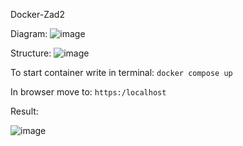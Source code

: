 
Docker-Zad2

Diagram:
![image](https://user-images.githubusercontent.com/63474317/173767427-597fbf15-d7fc-4ea9-8026-964d89f78b1d.png)

Structure:
![image](https://user-images.githubusercontent.com/63474317/173767526-253749be-bc92-4d2b-a647-258dcb9f3d92.png)

To start container write in terminal:
`docker compose up`

In browser move to:
`https:/localhost`

Result:

![image](https://user-images.githubusercontent.com/63474317/173768128-c68f7966-98ad-4cd0-bec1-35ebc2120319.png)



